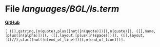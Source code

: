 # File _languages/BGL/ls.term_
**[GitHub](https://github.com/softlang/yas/blob/master/languages/BGL/ls.term)**
```
[ ([],qstring,[n(quote),plus([not([n(quote)])]),n(quote)]), ([],name,[plus([n(alpha)])]), ([],layout,[plus([n(space)])]), ([],layout,[t(//),star([not([n(end_of_line)])]),n(end_of_line)])].
```
